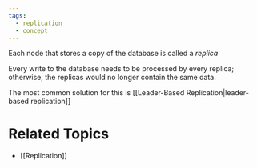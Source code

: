 ```yaml
---
tags:
  - replication
  - concept
---
```

Each node that stores a copy of the database is called a *replica*

Every write to the database needs to be processed by every replica; otherwise, the replicas would no longer contain the same data.

The most common solution for this is [[Leader-Based Replication|leader-based replication]]

# Related Topics
- [[Replication]]